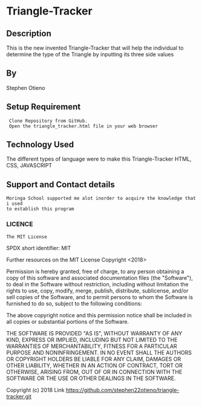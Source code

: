 # Triangle-Tracker


## Description
  This is the new invented Triangle-Tracker that will help the individual to determine 
  the type of the Triangle by inputting its three side values
  
 ## By
  Stephen Otieno
  
  ## Setup Requirement
     Clone Repository from GitHub.
     Open the triangle_tracker.html file in your web browser
 
  ## Technology Used
   The different types of language were to make this Triangle-Tracker
   HTML, CSS, JAVASCRIPT
   
   ## Support and Contact details
    Moringa School supported me alot inorder to acquire the knowledge that i used
    to establish this program
    
  ### LICENCE
    The MIT License
SPDX short identifier: MIT

Further resources on the MIT License
Copyright <2018> <STEPHEN OTIENO>

Permission is hereby granted, free of charge, to any person obtaining a copy of this software and associated documentation files (the "Software"), to deal in the Software without restriction, including without limitation the rights to use, copy, modify, merge, publish, distribute, sublicense, and/or sell copies of the Software, and to permit persons to whom the Software is furnished to do so, subject to the following conditions:

The above copyright notice and this permission notice shall be included in all copies or substantial portions of the Software.

THE SOFTWARE IS PROVIDED "AS IS", WITHOUT WARRANTY OF ANY KIND, EXPRESS OR IMPLIED, INCLUDING BUT NOT LIMITED TO THE WARRANTIES OF MERCHANTABILITY, FITNESS FOR A PARTICULAR PURPOSE AND NONINFRINGEMENT. IN NO EVENT SHALL THE AUTHORS OR COPYRIGHT HOLDERS BE LIABLE FOR ANY CLAIM, DAMAGES OR OTHER LIABILITY, WHETHER IN AN ACTION OF CONTRACT, TORT OR OTHERWISE, ARISING FROM, OUT OF OR IN CONNECTION WITH THE SOFTWARE OR THE USE OR OTHER DEALINGS IN THE SOFTWARE.
  
  Copyright (c) 2018
Link  https://github.com/stephen22otieno/triangle-tracker.git
